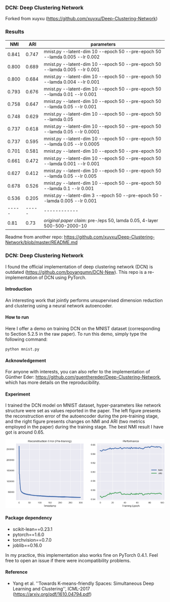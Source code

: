 ### DCN: Deep Clustering Network

Forked from xuyxu (https://github.com/xuyxu/Deep-Clustering-Network)

### Results


| NMI | ARI | parameters |
|-----|-----|------------|
| 0.841 | 0.747 | mnist.py --latent-dim 10 --epoch 50 --pre-epoch 50 --lamda 0.005 --lr 0.002 |
| 0.800 | 0.689 | mnist.py --latent-dim 10 --epoch 50 --pre-epoch 50 --lamda 0.005 --lr 0.001 |
| 0.800 | 0.684| mnist.py --latent-dim 10 --epoch 50 --pre-epoch 50 --lamda 0.004 --lr 0.001 |
| 0.793 | 0.676 | mnist.py --latent-dim 10 --epoch 50 --pre-epoch 50 --lamda 0.01 --lr 0.001 |
| 0.758 | 0.647 | mnist.py --latent-dim 10 --epoch 50 --pre-epoch 50 --lamda 0.05 --lr 0.001|
| 0.748 | 0.629 | mnist.py --latent-dim 10 --epoch 50 --pre-epoch 50 --lamda 0.05 |
| 0.737 | 0.618 | mnist.py --latent-dim 10 --epoch 50 --pre-epoch 50 --lamda 0.05 --lr 0.0001|
| 0.737 | 0.595 | mnist.py --latent-dim 10 --epoch 50 --pre-epoch 50 --lamda 0.05 --lr 0.0005 |
| 0.701 | 0.581 | mnist.py --latent-dim 10 --epoch 50 --pre-epoch 50 |
| 0.661 | 0.472 | mnist.py --latent-dim 10 --epoch 50 --pre-epoch 50 --lamda 0.001 --lr 0.001 | 
| 0.627 | 0.412 | mnist.py --latent-dim 10 --epoch 50 --pre-epoch 50 --lamda 0.05 --lr 0.005 | 
| 0.678 | 0.526 | mnist.py --latent-dim 10 --epoch 50 --pre-epoch 50 --lamda 0.1 --lr 0.001|
| 0.536 | 0.205| mnist.py --latent-dim 3 --epoch 50 --pre-epoch 50 --lamda 0.005 --lr 0.001 | 
|-----|-----|------------|
|0.81|0.73| *original paper claim:* pre-/eps 50, lamda 0.05, 4-layer 500-500-2000-10|



Readme from another repo: https://github.com/xuyxu/Deep-Clustering-Network/blob/master/README.md
### DCN: Deep Clustering Network
I found the official implementation of deep clustering network (DCN) is outdated (https://github.com/boyangumn/DCN-New). This repo is a re-implementation of DCN using PyTorch.

#### Introduction
An interesting work that jointly performs unsupervised dimension reduction and clustering using a neural network autoencoder.

#### How to run
Here I offer a demo on training DCN on the MNIST dataset (corresponding to Section 5.2.5 in the raw paper). To run this demo, simply type the following command:

```
python mnist.py
```

#### Acknowledgement
For anyone with interests, you can also refer to the implementation of Günther Eder: https://github.com/guenthereder/Deep-Clustering-Network, which has more details on the reproducibility.

#### Experiment
I trained the DCN model on MNIST dataset, hyper-parameters like network structure were set as values reported in the paper. The left figure presents the reconstruction error of the autoencoder during the pre-training stage, and the right figure presents changes on NMI and ARI (two metrics employed in the paper) during the training stage. The best NMI result I have got is around 0.65.

![MNIST Experiment Result](./mnist_exp.png)

#### Package dependency
* scikit-lean==0.23.1
* pytorch==1.6.0
* torchvision==0.7.0
* joblib==0.16.0

In my practice, this implementation also works fine on PyTorch 0.4.1. Feel free to open an issue if there were incompatibility problems.

#### Reference
* Yang et al. ''Towards K-means-friendly Spaces: Simultaneous Deep Learning and Clustering'', ICML-2017 (https://arxiv.org/pdf/1610.04794.pdf)
